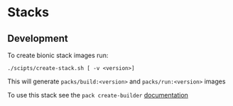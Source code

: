 # Stacks

## Development

To create bionic stack images run:
```
./scipts/create-stack.sh [ -v <version>]
```
This will generate `packs/build:<version>` and `packs/run:<version>` images

To use this stack see the `pack create-builder` [documentation](https://github.com/buildpack/pack/blob/master/README.md#working-with-builders-using-create-builder)